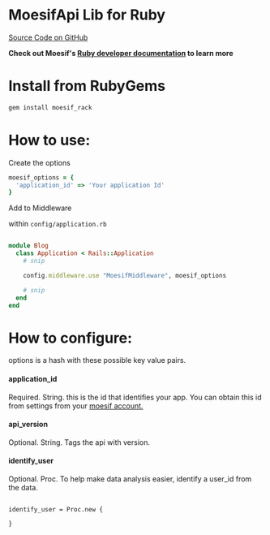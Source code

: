 MoesifApi Lib for Ruby
======================

[Source Code on GitHub](https://github.com/moesif/moesif-rack)

__Check out Moesif's
[Ruby developer documentation](https://www.moesif.com/developer-documentation) to learn more__



Install from RubyGems
=====================

```bash
gem install moesif_rack
```
How to use:
===========

Create the options

```ruby
moesif_options = {
  'application_id' => 'Your application Id'
}
```

Add to Middleware


within `config/application.rb`

```ruby

module Blog
  class Application < Rails::Application
    # snip

    config.middleware.use "MoesifMiddleware", moesif_options

    # snip
  end
end

```


How to configure:
=================

options is a hash with these possible key value pairs.

#### application_id

Required. String. this is the id that identifies your app. You can obtain this id from settings
from your [moesif account.](http://www.moesif.com)


#### api_version

Optional. String. Tags the api with version.


#### identify_user

Optional. Proc. To help make data analysis easier, identify a user_id from the data.  

```

identify_user = Proc.new {

}
